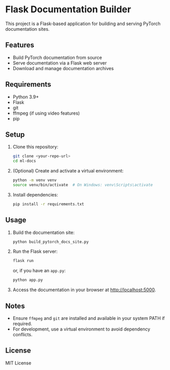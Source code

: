 # Flask Documentation Builder

This project is a Flask-based application for building and serving PyTorch documentation sites.

## Features

- Build PyTorch documentation from source
- Serve documentation via a Flask web server
- Download and manage documentation archives

## Requirements

- Python 3.9+
- Flask
- git
- ffmpeg (if using video features)
- pip

## Setup

1. Clone this repository:
   ```bash
   git clone <your-repo-url>
   cd ml-docs
   ```

2. (Optional) Create and activate a virtual environment:
   ```bash
   python -m venv venv
   source venv/bin/activate  # On Windows: venv\Scripts\activate
   ```

3. Install dependencies:
   ```bash
   pip install -r requirements.txt
   ```

## Usage

1. Build the documentation site:
   ```bash
   python build_pytorch_docs_site.py
   ```

2. Run the Flask server:
   ```bash
   flask run
   ```
   or, if you have an `app.py`:
   ```bash
   python app.py
   ```

3. Access the documentation in your browser at [http://localhost:5000](http://localhost:5000).

## Notes

- Ensure `ffmpeg` and `git` are installed and available in your system PATH if required.
- For development, use a virtual environment to avoid dependency conflicts.

## License

MIT License
